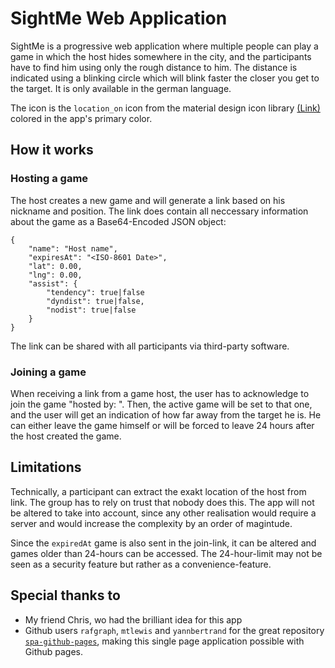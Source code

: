 # SightMe Web Application

SightMe is a progressive web application where multiple people can play a game in which the host hides somewhere in the city, and the participants have to find him using only the rough distance to him. The distance is indicated using a blinking circle which will blink faster the closer you get to the target. It is only available in the german language.

The icon is the `location_on` icon from the material design icon library [(Link)](https://material.io/resources/icons/?icon=location_on&style=baseline) colored in the app's primary color.

## How it works

### Hosting a game

The host creates a new game and will generate a link based on his nickname and position. The link does contain all neccessary information about the game as a Base64-Encoded JSON object:

    {
        "name": "Host name",
        "expiresAt": "<ISO-8601 Date>",
        "lat": 0.00,
        "lng": 0.00,
        "assist": {
            "tendency": true|false
            "dyndist": true|false,
            "nodist": true|false
        }
    }
    
The link can be shared with all participants via third-party software.    

### Joining a game

When receiving a link from a game host, the user has to acknowledge to join the game "hosted by: <Host name>". Then, the active game will be set to that one, and the user will get an indication of how far away from the target he is. He can either leave the game himself or will be forced to leave 24 hours after the host created the game.

## Limitations

Technically, a participant can extract the exakt location of the host from link. The group has to rely on trust that nobody does this. The app will not be altered to take into account, since any other realisation would require a server and would increase the complexity by an order of magintude.

Since the `expiredAt` game is also sent in the join-link, it can be altered and games older than 24-hours can be accessed. The 24-hour-limit may not be seen as a security feature but rather as a convenience-feature.

## Special thanks to

- My friend Chris, wo had the brilliant idea for this app
- Github users `rafgraph`, `mtlewis` and `yannbertrand` for the great repository [`spa-github-pages`](https://github.com/rafgraph/spa-github-pages), making this single page application possible with Github pages.
